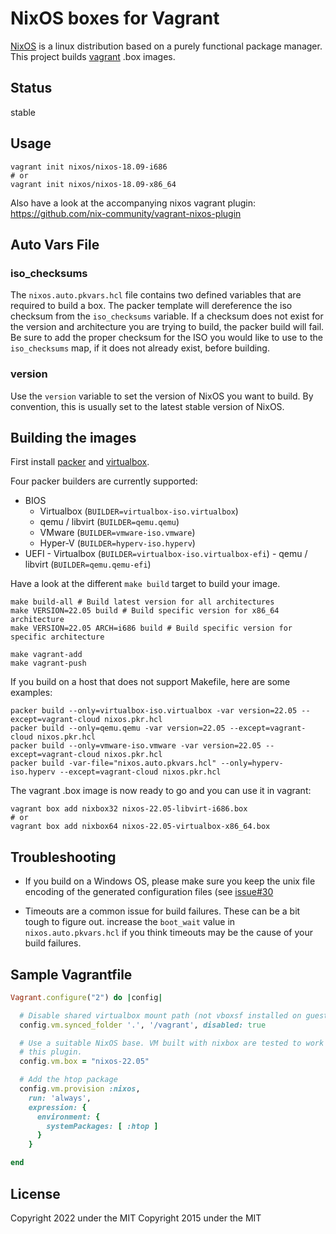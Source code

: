 NixOS boxes for Vagrant
=======================

[NixOS](http://nixos.org) is a linux distribution based on a purely functional
package manager. This project builds [vagrant](http://vagrantup.com) .box
images.

Status
------

stable

Usage
-----

```shell
vagrant init nixos/nixos-18.09-i686
# or
vagrant init nixos/nixos-18.09-x86_64
```

Also have a look at the accompanying nixos vagrant plugin:
<https://github.com/nix-community/vagrant-nixos-plugin>

Auto Vars File
--------------

### iso_checksums

The `nixos.auto.pkvars.hcl` file contains two defined variables that are
required to build a box. The packer template will dereference the iso checksum
from the `iso_checksums` variable. If a checksum does not exist for the version
and architecture you are trying to build, the packer build will fail. Be sure
to add the proper checksum for the ISO you would like to use to the
`iso_checksums` map, if it does not already exist, before building.

### version

Use the `version` variable to set the version of NixOS you want to build. By
convention, this is usually set to the latest stable version of NixOS.

Building the images
-------------------

First install [packer](http://packer.io) and
[virtualbox](https://www.virtualbox.org/).

Four packer builders are currently supported:

- BIOS
	- Virtualbox (`BUILDER=virtualbox-iso.virtualbox`)
	- qemu / libvirt (`BUILDER=qemu.qemu`)
	- VMware (`BUILDER=vmware-iso.vmware`)
	- Hyper-V (`BUILDER=hyperv-iso.hyperv`)
- UEFI
        - Virtualbox (`BUILDER=virtualbox-iso.virtualbox-efi`)
        - qemu / libvirt (`BUILDER=qemu.qemu-efi`)

Have a look at the different `make build` target to build your image.

```shell
make build-all # Build latest version for all architectures
make VERSION=22.05 build # Build specific version for x86_64 architecture
make VERSION=22.05 ARCH=i686 build # Build specific version for specific architecture

make vagrant-add
make vagrant-push
```

If you build on a host that does not support Makefile, here are some examples:

```shell
packer build --only=virtualbox-iso.virtualbox -var version=22.05 --except=vagrant-cloud nixos.pkr.hcl
packer build --only=qemu.qemu -var version=22.05 --except=vagrant-cloud nixos.pkr.hcl
packer build --only=vmware-iso.vmware -var version=22.05 --except=vagrant-cloud nixos.pkr.hcl
packer build -var-file="nixos.auto.pkvars.hcl" --only=hyperv-iso.hyperv --except=vagrant-cloud nixos.pkr.hcl
```

The vagrant .box image is now ready to go and you can use it in vagrant:

```shell
vagrant box add nixbox32 nixos-22.05-libvirt-i686.box
# or
vagrant box add nixbox64 nixos-22.05-virtualbox-x86_64.box
```

Troubleshooting
---------------

- If you build on a Windows OS, please make sure you keep the unix file
  encoding of the generated configuration files (see [issue\#30](https://github.com/nix-community/nixbox/issues/30)

- Timeouts are a common issue for build failures. These can be a bit tough to
  figure out. increase the `boot_wait` value in `nixos.auto.pkvars.hcl` if you
  think timeouts may be the cause of your build failures.

Sample Vagrantfile
------------------

```ruby
Vagrant.configure("2") do |config|

  # Disable shared virtualbox mount path (not vboxsf installed on guest)
  config.vm.synced_folder '.', '/vagrant', disabled: true

  # Use a suitable NixOS base. VM built with nixbox are tested to work with
  # this plugin.
  config.vm.box = "nixos-22.05"

  # Add the htop package
  config.vm.provision :nixos,
    run: 'always',
    expression: {
      environment: {
        systemPackages: [ :htop ]
      }
    }

end
```

License
-------

Copyright 2022 under the MIT
Copyright 2015 under the MIT
